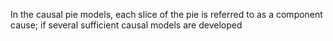In the causal pie models, each slice of the pie is referred to as a component cause; if several sufficient causal models are developed 